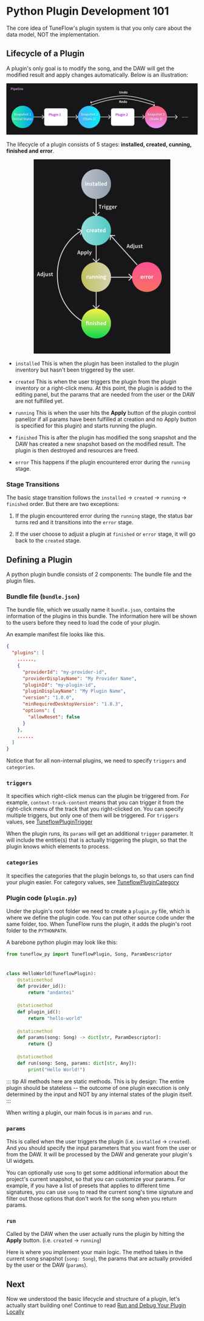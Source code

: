 # Python Plugin Development 101

The core idea of TuneFlow's plugin system is that you only care about the data model, NOT the implementation.

## Lifecycle of a Plugin

A plugin's only goal is to modify the song, and the DAW will get the modified result and apply changes automatically. Below is an illustration:

![Plugin Flow](./images/pipeline_flow_en.jpg)

The lifecycle of a plugin consists of 5 stages: **installed, created, cunning, finished and error**.

<p style="text-align: center">
  <img src="./images/plugin_lifecycle.jpg" width="360" />
</p>

- `installed` This is when the plugin has been installed to the plugin inventory but hasn't been triggered by the user.

- `created` This is when the user triggers the plugin from the plugin inventory or a right-click menu. At this point, the plugin is added to the editing panel, but the params that are needed from the user or the DAW are not fulfilled yet.

- `running` This is when the user hits the **Apply** button of the plugin control panel(or if all params have been fulfilled at creation and no Apply button is specified for this plugin) and starts running the plugin.

- `finished` This is after the plugin has modified the song snapshot and the DAW has created a new snapshot based on the modified result. The plugin is then destroyed and resources are freed.

- `error` This happens if the plugin encountered error during the `running` stage.

### Stage Transitions

The basic stage transition follows the `installed` -> `created` -> `running` -> `finished` order. But there are two exceptions:

1. If the plugin encountered error during the `running` stage, the status bar turns red and it transitions into the `error` stage.

2. If the user choose to adjust a plugin at `finished` or `error` stage, it will go back to the `created` stage.

## Defining a Plugin

A python plugin bundle consists of 2 components: The bundle file and the plugin files.

### Bundle file (`bundle.json`)

The bundle file, which we usually name it `bundle.json`, contains the information of the plugins in this bundle. The information here will be shown to the users before they need to load the code of your plugin.

An example manifest file looks like this.

```json
{
  "plugins": [
    ......,
    {
      "providerId": "my-provider-id",
      "providerDisplayName": "My Provider Name",
      "pluginId": "my-plugin-id",
      "pluginDisplayName": "My Plugin Name",
      "version": "1.0.0",
      "minRequiredDesktopVersion": "1.8.3",
      "options": {
        "allowReset": false
      }
    },
    ......
  ]
}

```

Notice that for all non-internal plugins, we need to specify `triggers` and `categories`.

### `triggers`

It specifies which right-click menus can the plugin be triggered from. For example, `context-track-content` means that you can trigger it from the right-click menu of the track that you right-clicked on. You can specify multiple triggers, but only one of them will be triggered. For `triggers` values, see [TuneflowPluginTrigger](https://github.com/tuneflow/tuneflow-py/blob/main/src/tuneflow_py/descriptors/plugin.py#L88)

When the plugin runs, its `params` will get an additional `trigger` parameter. It will include the entitie(s) that is actually triggering the plugin, so that the plugin knows which elements to process.

### `categories`

It specifies the categories that the plugin belongs to, so that users can find your plugin easier. For category values, see [TuneflowPluginCategory](https://github.com/tuneflow/tuneflow-py/blob/main/src/tuneflow_py/descriptors/plugin.py#L122)

### Plugin code (`plugin.py`)

Under the plugin's root folder we need to create a `plugin.py` file, which is where we define the plugin code. You can put other source code under the same folder, too. When TuneFlow runs the plugin, it adds the plugin's root folder to the `PYTHONPATH`.

A barebone python plugin may look like this:

```python
from tuneflow_py import TuneflowPlugin, Song, ParamDescriptor


class HelloWorld(TuneflowPlugin):
    @staticmethod
    def provider_id():
        return "andantei"

    @staticmethod
    def plugin_id():
        return "hello-world"

    @staticmethod
    def params(song: Song) -> dict[str, ParamDescriptor]:
        return {}

    @staticmethod
    def run(song: Song, params: dict[str, Any]):
        print("Hello World!")

```

<!-- prettier-ignore-start -->
::: tip
All methods here are static methods. This is by design: The entire plugin should be stateless -- the outcome of one plugin execution is only determined by the input and NOT by any internal states of the plugin itself.
:::
<!-- prettier-ignore-end -->

When writing a plugin, our main focus is in `params` and `run`.

### `params`

This is called when the user triggers the plugin (i.e. `installed` -> `created`). And you should specify the input parameters that you want from the user or from the DAW. It will be processed by the DAW and generate your plugin's UI widgets.

You can optionally use `song` to get some additional information about the project's current snapshot, so that you can customize your params. For example, if you have a list of presets that applies to different time signatures, you can use `song` to read the current song's time signature and filter out those options that don't work for the song when you return params.

### `run`

Called by the DAW when the user actually runs the plugin by hitting the **Apply** button. (i.e. `created` -> `running`)

Here is where you implement your main logic. The method takes in the current song snapshot (`song: Song`), the params that are actually provided by the user or the DAW (`params`).

## Next

Now we understood the basic lifecycle and structure of a plugin, let's actually start building one! Continue to read [Run and Debug Your Plugin Locally](./devkit-python.md)
